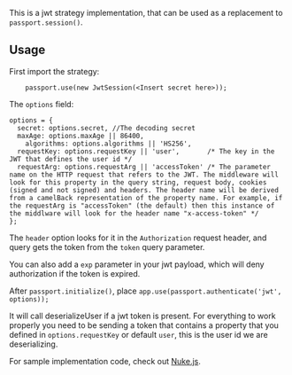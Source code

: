 This is a jwt strategy implementation, that can be used as a replacement to `passport.session()`.

## Usage

First import the strategy:

```
	passport.use(new JwtSession(<Insert secret here>));
```

The `options` field:
```
options = {
  secret: options.secret, //The decoding secret
  maxAge: options.maxAge || 86400,
	algorithms: options.algorithms || 'HS256',
  requestKey: options.requestKey || 'user',       /* The key in the JWT that defines the user id */
  requestArg: options.requestArg || 'accessToken' /* The parameter name on the HTTP request that refers to the JWT. The middleware will look for this property in the query string, request body, cookies (signed and not signed) and headers. The header name will be derived from a camelBack representation of the property name. For example, if the requestArg is "accessToken" (the default) then this instance of the middlware will look for the header name "x-access-token" */
};
```
The `header` option looks for it in the `Authorization` request header, and query gets the token from the `token` query parameter.

You can also add a `exp` parameter in your jwt payload, which will deny authorization if the token is expired.

After `passport.initialize()`, place `app.use(passport.authenticate('jwt', options));`

It will call deserializeUser if a jwt token is present.
For everything to work properly you need to be sending a token that contains a property that you defined in `options.requestKey` or default `user`, this is the user id we are deserializing.

For sample implementation code, check out [Nuke.js](https://github.com/FREEZX/nuke.js).